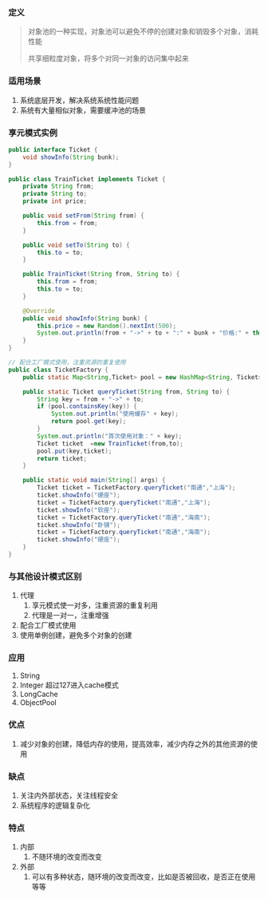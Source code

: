### 定义

> 对象池的一种实现，对象池可以避免不停的创建对象和销毁多个对象，消耗性能
>
> 共享细粒度对象，将多个对同一对象的访问集中起来



### 适用场景

1. 系统底层开发，解决系统系统性能问题
2. 系统有大量相似对象，需要缓冲池的场景



### 享元模式实例

```java
public interface Ticket {
    void showInfo(String bunk);
}

public class TrainTicket implements Ticket {
    private String from;
    private String to;
    private int price;

    public void setFrom(String from) {
        this.from = from;
    }

    public void setTo(String to) {
        this.to = to;
    }

    public TrainTicket(String from, String to) {
        this.from = from;
        this.to = to;
    }

    @Override
    public void showInfo(String bunk) {
        this.price = new Random().nextInt(500);
        System.out.println(from + "->" + to + ":" + bunk + "价格:" + this.price);
    }
}

// 配合工厂模式使用，注重资源的重复使用
public class TicketFactory {
    public static Map<String,Ticket> pool = new HashMap<String, Ticket>();

    public static Ticket queryTicket(String from, String to) {
        String key = from + "->" + to;
        if (pool.containsKey(key)) {
            System.out.println("使用缓存" + key);
            return pool.get(key);
        }
        System.out.println("首次使用对象：" + key);
        Ticket ticket  =new TrainTicket(from,to);
        pool.put(key,ticket);
        return ticket;
    }

    public static void main(String[] args) {
        Ticket ticket = TicketFactory.queryTicket("南通","上海");
        ticket.showInfo("硬座");
        ticket = TicketFactory.queryTicket("南通","上海");
        ticket.showInfo("软座");
        ticket = TicketFactory.queryTicket("南通","海南");
        ticket.showInfo("卧铺");
        ticket = TicketFactory.queryTicket("南通","海南");
        ticket.showInfo("硬座");
    }
}
```



### 与其他设计模式区别

1. 代理
   1. 享元模式使一对多，注重资源的重复利用
   2. 代理是一对一，注重增强
2. 配合工厂模式使用
3. 使用单例创建，避免多个对象的创建



### 应用

1. String 
2. Integer 超过127进入cache模式
3. LongCache
4. ObjectPool



### 优点

1. 减少对象的创建，降低内存的使用，提高效率，减少内存之外的其他资源的使用



### 缺点

1. 关注内外部状态，关注线程安全
2. 系统程序的逻辑复杂化



### 特点

1. 内部
   1. 不随环境的改变而改变
2. 外部
   1. 可以有多种状态，随环境的改变而改变，比如是否被回收，是否正在使用等等